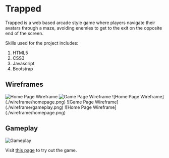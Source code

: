 # Trapped

Trapped is a web based arcade style game where players navigate their avatars through a maze, avoiding enemies to get to the exit on the opposite end of the screen.

Skills used for the project includes:

1. HTML5
2. CSS3
3. Javascript
4. Bootstrap

## Wireframes

<img src="./wireframe/Trapped-homepage.png" width="300px" height="300px" alt="Home Page Wireframe" />
<img src="./wireframe/Trapped-gameplay.png" width="300px" height="300px" alt="Game Page Wireframe" />
![Home Page Wireframe](./wireframe/homepage.png)
![Game Page Wireframe](./wireframe/gameplay.png)
![Home Page Wireframe](./wireframe/homepage.png)

## Gameplay

![Gameplay](https://media.giphy.com/media/1qeeSneeMzW7ijqlVS/giphy.gif)

Visit [this page](https://trap.netlify.com) to try out the game.
